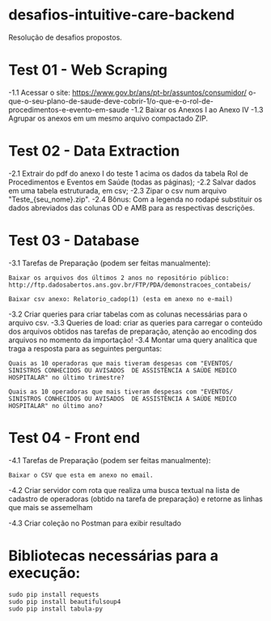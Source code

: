 # desafios-intuitive-care-backend
Resolução de desafios propostos.

# Test 01 - Web Scraping
-1.1 Acessar o site: https://www.gov.br/ans/pt-br/assuntos/consumidor/
o-que-o-seu-plano-de-saude-deve-cobrir-1/o-que-e-o-rol-de-procedimentos-e-evento-em-saude
-1.2 Baixar os Anexos I ao Anexo IV
-1.3 Agrupar os anexos em um mesmo arquivo compactado ZIP.

# Test 02 - Data Extraction
-2.1 Extrair do pdf do anexo I do teste 1 acima os dados da tabela
Rol de Procedimentos e Eventos em Saúde (todas as páginas);
-2.2 Salvar dados em uma tabela estruturada, em csv;
-2.3 Zipar o csv num arquivo "Teste_{seu_nome}.zip".
-2.4 Bônus: Com a legenda no rodapé substituir os dados
abreviados das colunas OD e AMB para as respectivas descrições.

# Test 03 - Database
-3.1 Tarefas de Preparação (podem ser feitas manualmente):
```
Baixar os arquivos dos últimos 2 anos no repositório público: http://ftp.dadosabertos.ans.gov.br/FTP/PDA/demonstracoes_contabeis/

Baixar csv anexo: Relatorio_cadop(1) (esta em anexo no e-mail)
```

-3.2 Criar queries para criar tabelas com as colunas necessárias para o arquivo csv.
-3.3 Queries de load: criar as queries para carregar o conteúdo dos arquivos obtidos nas tarefas de preparação,
atenção ao encoding dos arquivos no momento da importação!
-3.4 Montar uma query analítica que traga a resposta para as seguintes perguntas:
```
Quais as 10 operadoras que mais tiveram despesas com "EVENTOS/ SINISTROS CONHECIDOS OU AVISADOS  DE ASSISTÊNCIA A SAÚDE MEDICO HOSPITALAR" no último trimestre?

Quais as 10 operadoras que mais tiveram despesas com "EVENTOS/ SINISTROS CONHECIDOS OU AVISADOS  DE ASSISTÊNCIA A SAÚDE MEDICO HOSPITALAR" no último ano?
```

# Test 04 - Front end

-4.1 Tarefas de Preparação (podem ser feitas manualmente):
```
Baixar o CSV que esta em anexo no email.
```
-4.2 Criar servidor com rota que realiza uma busca textual na lista de cadastro de operadoras (obtido na tarefa de preparação) e retorne as linhas que mais se assemelham

-4.3 Criar coleção no Postman para exibir resultado


# Bibliotecas necessárias para a execução:

```
sudo pip install requests
sudo pip install beautifulsoup4
sudo pip install tabula-py
```


